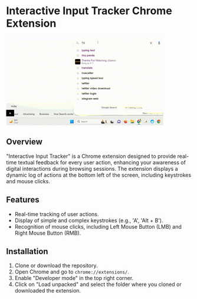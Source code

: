 # Interactive Input Tracker Chrome Extension

![Interactive Input Tracker Logo](assets/img/recording.gif)

## Overview

"Interactive Input Tracker" is a Chrome extension designed to provide real-time textual feedback for every user action, enhancing your awareness of digital interactions during browsing sessions. The extension displays a dynamic log of actions at the bottom left of the screen, including keystrokes and mouse clicks.

## Features

- Real-time tracking of user actions.
- Display of simple and complex keystrokes (e.g., 'A', 'Alt + B').
- Recognition of mouse clicks, including Left Mouse Button (LMB) and Right Mouse Button (RMB).

## Installation

1. Clone or download the repository.
2. Open Chrome and go to `chrome://extensions/`.
3. Enable "Developer mode" in the top right corner.
4. Click on "Load unpacked" and select the folder where you cloned or downloaded the extension.
